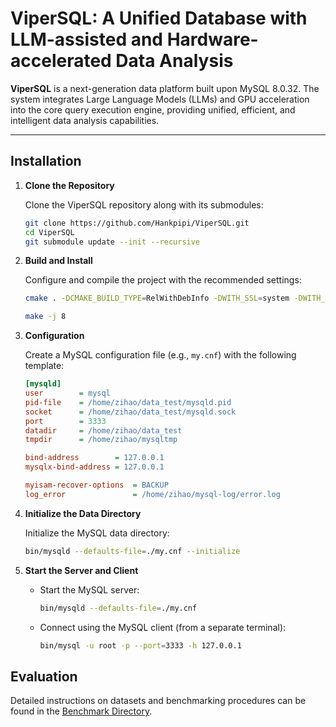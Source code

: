 # ViperSQL: A Unified Database with LLM-assisted and Hardware-accelerated Data Analysis

**ViperSQL** is a next-generation data platform built upon MySQL 8.0.32. The system integrates Large Language Models (LLMs) and GPU acceleration into the core query execution engine, providing unified, efficient, and intelligent data analysis capabilities.

---

## Installation

1. **Clone the Repository**

   Clone the ViperSQL repository along with its submodules:
   ```bash
   git clone https://github.com/Hankpipi/ViperSQL.git
   cd ViperSQL
   git submodule update --init --recursive
   ```

2. **Build and Install**

   Configure and compile the project with the recommended settings:
   ```bash
   cmake . -DCMAKE_BUILD_TYPE=RelWithDebInfo -DWITH_SSL=system -DWITH_ZLIB=bundled -DWITH_ZSTD=bundled -DMYSQL_MAINTAINER_MODE=0 -DENABLED_LOCAL_INFILE=1 -DENABLE_DTRACE=0 -DCMAKE_CXX_FLAGS="-march=native -w" -DFORCE_INSOURCE_BUILD=1 -DDOWNLOAD_BOOST=1 -DWITH_BOOST=./boost/ -DWITH_FB_VECTORDB=1 -DCMAKE_INSTALL_PREFIX=./myrocks -DWITH_SEMANTICDB=1

   make -j 8
   ```

3. **Configuration**

   Create a MySQL configuration file (e.g., `my.cnf`) with the following template:
   ```ini
   [mysqld]
   user        = mysql
   pid-file    = /home/zihao/data_test/mysqld.pid
   socket      = /home/zihao/data_test/mysqld.sock
   port        = 3333
   datadir     = /home/zihao/data_test
   tmpdir      = /home/zihao/mysqltmp

   bind-address        = 127.0.0.1
   mysqlx-bind-address = 127.0.0.1

   myisam-recover-options  = BACKUP
   log_error               = /home/zihao/mysql-log/error.log
   ```

4. **Initialize the Data Directory**

   Initialize the MySQL data directory:
   ```bash
   bin/mysqld --defaults-file=./my.cnf --initialize
   ```

5. **Start the Server and Client**

   - Start the MySQL server:
     ```bash
     bin/mysqld --defaults-file=./my.cnf
     ```
   - Connect using the MySQL client (from a separate terminal):
     ```bash
     bin/mysql -u root -p --port=3333 -h 127.0.0.1
     ```


## Evaluation

Detailed instructions on datasets and benchmarking procedures can be found in the [Benchmark Directory](./benchmark/README.md).

